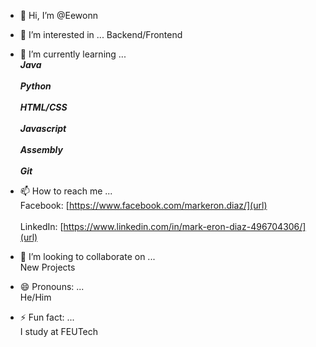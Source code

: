 - 👋 Hi, I’m @Eewonn

- 👀 I’m interested in ...
  Backend/Frontend
     
- 🌱 I’m currently learning ...
  <br>***Java***</br>
  <br>***Python***</br>
  <br>***HTML/CSS***</br>
  <br>***Javascript***</br>
  <br>***Assembly***</br>
  <br>***Git***</br>
     
- 📫 How to reach me ...
  <br>Facebook: [https://www.facebook.com/markeron.diaz/](url)</br>
  <br>LinkedIn: [https://www.linkedin.com/in/mark-eron-diaz-496704306/](url)</br>
  
- 💞️ I’m looking to collaborate on ...
  <br>New Projects</br>
  
- 😄 Pronouns: ...
  <br>He/Him</br>
  
- ⚡ Fun fact: ...
  <br>I study at FEUTech</br>

<!---
Eewonn/Eewonn is a ✨ special ✨ repository because its `README.md` (this file) appears on your GitHub profile.
You can click the Preview link to take a look at your changes.
--->
